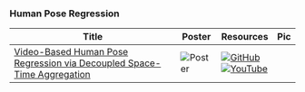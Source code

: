 ### Human Pose Regression
|Title|Poster|Resources|Pic|
|------|------|------|------|
| [Video-Based Human Pose Regression via Decoupled Space-Time Aggregation](https://openaccess.thecvf.com/content/CVPR2024/html/He_Video-Based_Human_Pose_Regression_via_Decoupled_Space-Time_Aggregation_CVPR_2024_paper.html) | ![Poster](https://github.com/HeChengHui/CVPR2024/blob/main/Papers/Topics/Human%20Pose%20Estimation/assets/30777.png) | [![GitHub](https://img.shields.io/github/stars/zgspose/DSTA?style=social)](https://github.com/zgspose/DSTA) <br> [![YouTube](https://img.shields.io/badge/YouTube-%23FF0000.svg?style=for-the-badge&logo=YouTube&logoColor=white)](https://www.youtube.com/watch?v=IVyqTePkN2g)
